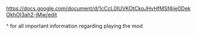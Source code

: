 https://docs.google.com/document/d/1cCcL0IUVKOtCkoJHvHfMSf4ije0DekOkhOI3ah2-jMw/edit

^ for all important information regarding playing the mod
